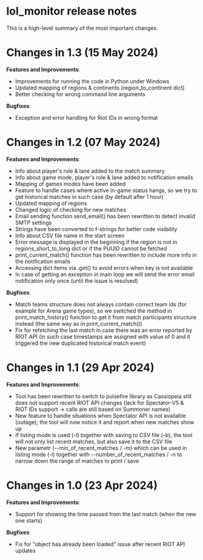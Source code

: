# lol_monitor release notes

This is a high-level summary of the most important changes. 

# Changes in 1.3 (15 May 2024)

**Features and Improvements**:

- Improvements for running the code in Python under Windows
- Updated mapping of regions & continents (region_to_continent dict)
- Better checking for wrong command line arguments

**Bugfixes**:

- Exception and error handling for Riot IDs in wrong format

# Changes in 1.2 (07 May 2024)

**Features and Improvements**:

- Info about player's role & lane added to the match summary
- Info about game mode, player's role & lane added to notification emails
- Mapping of games modes have been added
- Feature to handle cases where active in-game status hangs, so we try to get historical matches in such case (by default after 1 hour)
- Updated mapping of regions
- Changed logic of checking for new matches
- Email sending function send_email() has been rewritten to detect invalid SMTP settings
- Strings have been converted to f-strings for better code visibility
- Info about CSV file name in the start screen
- Error message is displayed in the beginning if the region is not in regions_short_to_long dict or if the PUUID cannot be fetched
- print_current_match() function has been rewritten to include more info in the notification emails
- Accessing dict items via .get() to avoid errors when key is not available
- In case of getting an exception in main loop we will send the error email notification only once (until the issue is resolved)

**Bugfixes**:

- Match teams structure does not always contain correct team ids (for example for Arena game types), so we switched the method in print_match_history() function to get it from match participants structure instead (the same way as in print_current_match())
- Fix for refetching the last match in case there was an error reported by RIOT API (in such case timestamps are assigned with value of 0 and it triggered the new duplicated historical match event)

# Changes in 1.1 (29 Apr 2024)

**Features and Improvements**:

- Tool has been rewritten to switch to pulsefire library as Cassiopeia still does not support recent RIOT API changes (lack for Spectator-V5 & RIOT IDs support -> calls are still based on Summoner names)
- New feature to handle situations when Spectator API is not available (outage); the tool will now notice it and report when new matches show up
- If listing mode is used (-l) together with saving to CSV file (-b), the tool will not only list recent matches, but also save it to the CSV file
- New parametr (--min_of_recent_matches / -m) which can be used in listing mode (-l) together with --number_of_recent_matches / -n to narrow down the range of matches to print / save

# Changes in 1.0 (23 Apr 2024)

**Features and Improvements**:

- Support for showing the time passed from the last match (when the new one starts)

**Bugfixes**:

- Fix for "object has already been loaded" issue after recent RIOT API updates
